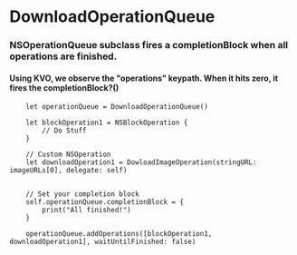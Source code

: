 # DownloadOperationQueue

### NSOperationQueue subclass fires a completionBlock when all operations are finished.
#### Using KVO, we observe the "operations" keypath. When it hits zero, it fires the completionBlock?()

        let operationQueue = DownloadOperationQueue()
        
        let blockOperation1 = NSBlockOperation { 
            // Do Stuff
        }
        
        // Custom NSOperation
        let downloadOperation1 = DowloadImageOperation(stringURL: imageURLs[0], delegate: self)

        
        // Set your completion block
        self.operationQueue.completionBlock = {
            print("All finished!")
        }

        operationQueue.addOperations([blockOperation1, downloadOperation1], waitUntilFinished: false)
